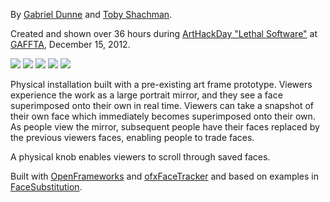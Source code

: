 
By [Gabriel Dunne](https://github.com/quilime) and [Toby Shachman](https://github.com/electronicwhisper). 

Created and shown over 36 hours during [ArtHackDay "Lethal Software"](http://arthackday.net/gaffta/) 
at [GAFFTA](http://gaffta.org), December 15, 2012.

![](http://farm9.staticflickr.com/8483/8282922729_0196638a30_z.jpg)
![](http://farm9.staticflickr.com/8212/8283981934_30b21287f5_z.jpg)
![](http://farm9.staticflickr.com/8220/8282923389_b3628ece41_z.jpg)
![](http://farm9.staticflickr.com/8348/8283982270_f7071d0bf1_z.jpg)
![](http://farm9.staticflickr.com/8337/8282923287_b61cc6d82c_z.jpg)

Physical installation built with a pre-existing art frame prototype. Viewers experience the work as a large
portrait mirror, and they see a face superimposed onto their own in real time. Viewers can take a snapshot 
of their own face which immediately becomes superimposed onto their own. As people view the mirror, subsequent 
people have their faces replaced by the previous viewers faces, enabling people to trade faces.

A physical knob enables viewers to scroll through saved faces.

Built with [OpenFrameworks](https://github.com/openframeworks/openFrameworks) 
and [ofxFaceTracker](https://github.com/kylemcdonald/ofxFaceTracker) and based on examples 
in [FaceSubstitution](https://github.com/arturoc/FaceSubstitution).
